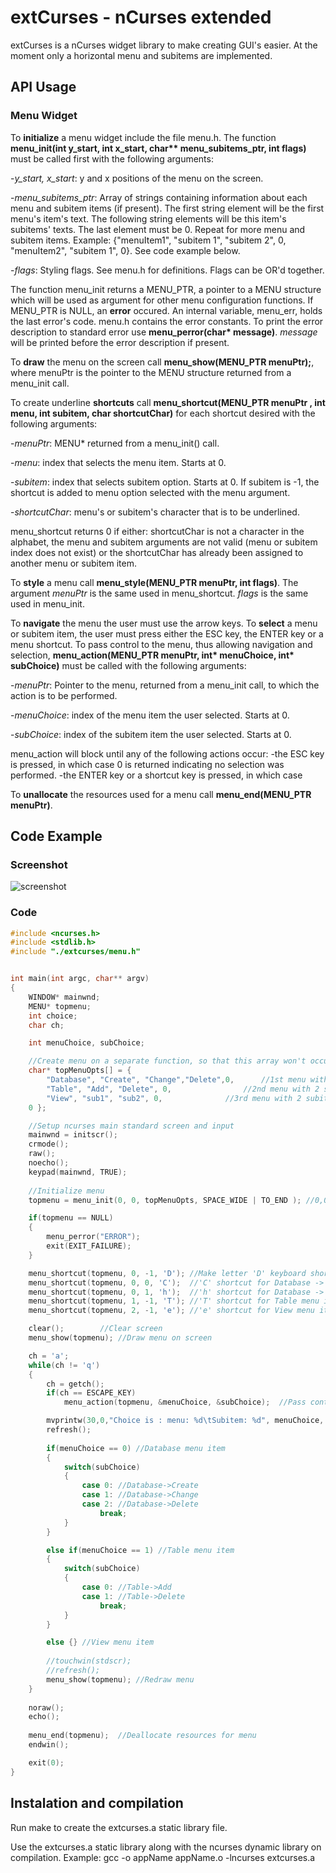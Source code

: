 # extCurses - nCurses extended

extCurses is a nCurses widget library to make creating GUI's easier. At the moment only a horizontal menu and subitems are implemented.


## API Usage

### Menu Widget

To **initialize** a menu widget include the file menu.h. The function **menu_init(int y_start, int x_start, char\*\* menu_subitems_ptr, int flags)** must be called first with the following arguments:

-*y\_start, x_start*: y and x positions of the menu on the screen.

-*menu\_subitems_ptr*: Array of strings containing information about each menu and subitem items (if present). The first string element will be the first menu's item's text. The following string elements will be this item's subitems' texts. The last element must be 0. Repeat for more menu and subitem items. Example: {"menuItem1", "subitem 1", "subitem 2", 0, "menuItem2", "subitem 1", 0}. See code example below.

-*flags*: Styling flags. See menu.h for definitions. Flags can be OR'd together.

The function menu_init returns a MENU\_PTR,  a pointer to a MENU structure which will be used as argument for other menu configuration functions. If MENU\_PTR is NULL, an **error** occured. An internal variable, menu\_err, holds the last error's code. menu.h contains the error constants. To print the error description to standard error use **menu\_perror(char\* message)**. *message* will be printed before the error description if present. 

To **draw** the menu on the screen call **menu_show(MENU_PTR menuPtr);**, where menuPtr is the pointer to the MENU structure returned from a menu_init call.

To create underline **shortcuts** call **menu_shortcut(MENU_PTR menuPtr , int menu, int subitem, char shortcutChar)** for each shortcut desired with the following arguments:

-*menuPtr*: MENU* returned from a menu_init() call.

-*menu*: index that selects the menu item. Starts at 0.

-*subitem*: index that selects subitem option. Starts at 0. If subitem is -1, the shortcut is added to menu option selected with the menu argument.

-*shortcutChar*: menu's or subitem's character that is to be underlined.

menu_shortcut returns 0 if either: shortcutChar is not a character in the alphabet, the menu and subitem arguments are not valid (menu or subitem index does not exist) or the shortcutChar has already been assigned to another menu or subitem item.

To **style** a menu call **menu_style(MENU_PTR menuPtr, int flags)**. The argument *menuPtr* is the same used in menu\_shortcut. *flags* is the same used in menu\_init.


To **navigate** the menu the user must use the arrow keys. To **select** a menu or subitem item, the user must press either the ESC key, the ENTER key or a menu shortcut. To pass control to the menu, thus allowing navigation and selection,  **menu\_action(MENU_PTR menuPtr, int\* menuChoice, int\* subChoice)** must be called with the following arguments:

-*menuPtr*: Pointer to the menu, returned from a menu_init call, to which the action is to be performed.

-*menuChoice*: index of the menu item the user selected. Starts at 0.

-*subChoice*: index of the subitem item the user selected. Starts at 0.

menu_action will block until any of the following actions occur: 
-the ESC key is pressed, in which case 0 is returned indicating no selection was performed. 
-the ENTER key or a shortcut key is pressed, in which case

To **unallocate** the resources used for a menu call **menu_end(MENU_PTR menuPtr)**.


## Code Example

### Screenshot
![screenshot](https://cloud.githubusercontent.com/assets/20986580/21282915/80f52428-c3c8-11e6-88b9-30dc1cc95a17.png)
### Code

```C
#include <ncurses.h>
#include <stdlib.h>
#include "./extcurses/menu.h"


int main(int argc, char** argv)
{
	WINDOW* mainwnd;
	MENU* topmenu;
	int choice;
	char ch;

	int menuChoice, subChoice;

	//Create menu on a separate function, so that this array won't occupy main's stack?
	char* topMenuOpts[] = {
		"Database", "Create", "Change","Delete",0,		//1st menu with 3 subitems
		"Table", "Add", "Delete", 0,				//2nd menu with 2 subitems
		"View", "sub1", "sub2", 0,				//3rd menu with 2 subitems
	0 };

	//Setup ncurses main standard screen and input
	mainwnd = initscr();
	crmode();
	raw();
	noecho();
	keypad(mainwnd, TRUE);
	
	//Initialize menu
	topmenu = menu_init(0, 0, topMenuOpts, SPACE_WIDE | TO_END ); //0,0 initial positions

	if(topmenu == NULL)
	{
		menu_perror("ERROR");
		exit(EXIT_FAILURE);
	}

	menu_shortcut(topmenu, 0, -1, 'D');	//Make letter 'D' keyboard shortcut for "Database" menu item
	menu_shortcut(topmenu, 0, 0, 'C'); 	//'C' shortcut for Database -> Create subitem
	menu_shortcut(topmenu, 0, 1, 'h'); 	//'h' shortcut for Database -> Change
	menu_shortcut(topmenu, 1, -1, 'T');	//'T' shortcut for Table menu item
	menu_shortcut(topmenu, 2, -1, 'e');	//'e' shortcut for View menu item

	clear();		//Clear screen
	menu_show(topmenu);	//Draw menu on screen	

	ch = 'a';
	while(ch != 'q')
	{
		ch = getch();	
		if(ch == ESCAPE_KEY)
			menu_action(topmenu, &menuChoice, &subChoice);	//Pass control to menu and get user choice

		mvprintw(30,0,"Choice is : menu: %d\tSubitem: %d", menuChoice, subChoice);	//Print choice for debugging
		refresh();
		
		if(menuChoice == 0) //Database menu item
		{
			switch(subChoice)
			{
				case 0:	//Database->Create
				case 1:	//Database->Change
				case 2: //Database->Delete
					break;
			}
		}	

		else if(menuChoice == 1) //Table menu item
		{
			switch(subChoice)
			{
				case 0:	//Table->Add
				case 1:	//Table->Delete
					break;
			}
		}	

		else {} //View menu item
		
		//touchwin(stdscr);
		//refresh();
		menu_show(topmenu);	//Redraw menu
	}
	
	noraw();		
	echo();
	
	menu_end(topmenu);	//Deallocate resources for menu
	endwin();

	exit(0);
}

```

## Instalation and compilation

Run make to create the extcurses.a static library file.

Use the extcurses.a static library along with the ncurses dynamic library on compilation. Example: 
gcc -o appName appName.o -lncurses extcurses.a
